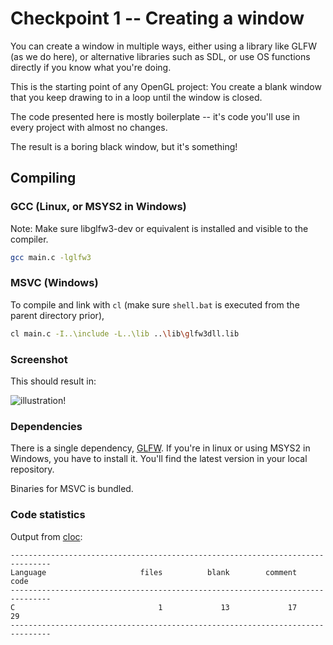# Checkpoint 1 -- Creating a window

You can create a window in multiple ways, either using a library like GLFW (as we do here), or alternative libraries such as SDL, or use OS functions directly if you know what you're doing.

This is the starting point of any OpenGL project: You create a blank window that you keep drawing to in a loop until the window is closed. 

The code presented here is mostly boilerplate -- it's code you'll use in every project with almost no changes.

The result is a boring black window, but it's something!

## Compiling

### GCC (Linux, or MSYS2 in Windows)
Note: Make sure libglfw3-dev or equivalent is installed and visible to the compiler. 
```bash
gcc main.c -lglfw3
```

### MSVC (Windows)
To compile and link with `cl` (make sure `shell.bat` is executed from the parent directory prior), 
```bash
cl main.c -I..\include -L..\lib ..\lib\glfw3dll.lib
```

### Screenshot

This should result in:

![illustration!](http://i.imgur.com/HgO4s9o.png)

### Dependencies
There is a single dependency, [GLFW](http://www.glfw.org/). If you're in linux or using MSYS2 in Windows, you have to install it. You'll find the latest version in your local repository. 

Binaries for MSVC is bundled. 


### Code statistics

Output from [cloc](https://github.com/AlDanial/cloc):
```
-------------------------------------------------------------------------------
Language                     files          blank        comment           code
-------------------------------------------------------------------------------
C                                1             13             17             29
-------------------------------------------------------------------------------
```